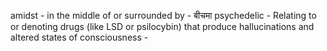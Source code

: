amidst - in the middle of or surrounded by - बीचमा
psychedelic - Relating to or denoting drugs (like LSD or psilocybin) that produce hallucinations and altered states of consciousness - 
